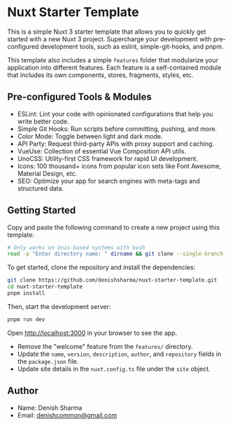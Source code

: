# Nuxt Starter Template

This is a simple Nuxt 3 starter template that allows you to quickly get started with a new Nuxt 3 project.
Supercharge your development with pre-configured development tools, such as eslint, simple-git-hooks, and pnpm.

This template also includes a simple `features` folder that modularize your application into different features.
Each feature is a self-contained module that includes its own components, stores, fragments, styles, etc.

## Pre-configured Tools & Modules

-   ESLint: Lint your code with opinionated configurations that help you write better code.
-   Simple Git Hooks: Run scripts before committing, pushing, and more.
-   Color Mode: Toggle between light and dark mode.
-   API Party: Request third-party APIs with proxy support and caching.
-   VueUse: Collection of essential Vue Composition API utils.
-   UnoCSS: Utility-first CSS framework for rapid UI development.
-   Icons: 100 thousand+ icons from popular icon sets like Font Awesome, Material Design, etc.
-   SEO: Optimize your app for search engines with meta-tags and structured data.

## Getting Started

Copy and paste the following command to create a new project using this template:

```bash
# Only works on Unix-based systems with bash
read -p "Enter directory name: " dirname && git clone --single-branch --branch main https://github.com/denishsharma/nuxt-starter-template.git "$dirname" && cd "$dirname" && rm -rf .git && git init && { command -v pnpm >/dev/null 2>&1 || { echo >&2 "pnpm is not installed. Installing..."; npm install -g pnpm; }; } && pnpm install
```

To get started, clone the repository and install the dependencies:

```bash
git clone https://github.com/denishsharma/nuxt-starter-template.git
cd nuxt-starter-template
pnpm install
```

Then, start the development server:

```bash
pnpm run dev
```

Open [http://localhost:3000](http://localhost:3000) in your browser to see the app.

-   Remove the "welcome" feature from the `features/` directory.
-   Update the `name`, `version`, `description`, `author`, and `repository` fields in the `package.json` file.
-   Update site details in the `nuxt.config.ts` file under the `site` object.

## Author

-   Name: Denish Sharma
-   Email: [denishcommon@gmail.com](matilto://denishcommon@gmail.com)
